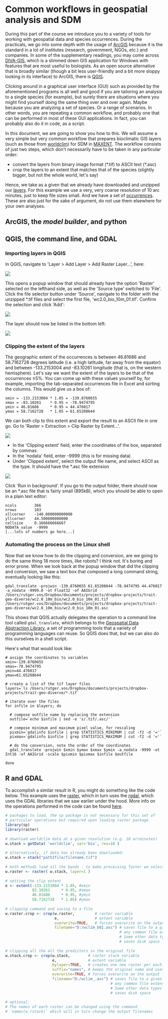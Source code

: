 Common workflows in geospatial analysis and SDM
===============================================

During this part of the course we introduce you to a variety of tools for working with geospatial
data and species occurrences. During the practicals, we go into some depth with the usage of 
[ArcGIS](https://www.arcgis.com/index.html) because it is the standard in a lot of institutes 
(research, government, NGOs, etc.) and companies. In some of the supplementary readings, you
may come across [DIVA-GIS](http://www.diva-gis.org/), which is a slimmed down GIS application
for Windows with features that are most useful to biologists. As an open source alternative that
is broadly similar (though a bit less user-friendly and a bit more sloppy looking in its interface)
to ArcGIS, there is [QGIS](https://www.qgis.org).

Clicking around in a graphical user interface (GUI) such as provided by the aforementioned programs
is all well and good if you are tailoring an analysis to a single species (for example), but
surely there are situations where you might find yourself doing the same thing over and over 
again. Maybe because you are analyzing a set of species. Or a range of scenarios. In other words,
you are repeating a common workflow, and probably one that can be performed in most of these
GUI applications. In fact, you can probably also do it in code, as a script.

In this document, we are going to show you how to this. We will assume a very simple but very
common workflow that prepares bioclimatic GIS layers (such as those from
[worldclim](http://www.worldclim.org/bioclim)) for SDM in
[MAXENT](https://biodiversityinformatics.amnh.org/open_source/maxent/). The workflow consists of
just two steps, which don't necessarily have to be taken in any particular order:

- convert the layers from binary image format (\*.tif) to ASCII text (\*.asc)
- crop the layers to an extent that matches that of the species (slightly bigger, but not the
  whole world, let's say)
  
Hence, we take as a given that we already have downloaded and unzipped our  [layers](http://biogeo.ucdavis.edu/data/worldclim/v2.0/tif/base/wc2.0_10m_bio.zip). For this example
we use a very, very coarse resolution of 10 arc minutes, just to keep file sizes small. And we have
a set of [occurrences](occurrences.csv). These are also just for the sake of argument, do not use
them elsewhere for your own analyses.

ArcGIS, the _model builder_, and python
---------------------------------------


QGIS, the command line, and GDAL
--------------------------------

### Importing layers in QGIS

In QGIS, navigate to 'Layer > Add Layer > Add Raster Layer...', here:

![](qgis-import.png)

This opens a popup window that should already have the option 'Raster' selected on the lefthand side, 
as well as the 'Source type' switched to 'File'. Click the file selector button under 'Source', 
navigate to the folder with the unzipped \*.tif files and select the first file, 'wc2.0_bio_10m_01.tif'. 
Confirm the selection and click 'Add':

![](qgis-source.png)

The layer should now be listed in the bottom left:

![](qgis-layers.png)

### Clipping the extent of the layers

The geographic extent of the occurrences is between 46.81686 and 58.7162728 degrees latitude (i.e.
a high latitude, far away from the equator) and between -133.2153004 and -83.10261 longitude (that is,
on the western hemisphere). Let's say we want the extent of the layers to be that of the occurrences 
±5%. You can come up with these values yourself by, for example, importing the tab-separated 
occurrences file in Excel and sorting the columns. This would give us a box of:

```
xmin = -133.2153004 * 1.05 = -139.8760655
xmax = -83.10261    * 0.95 = -78.9474795
ymin = 46.81686     * 0.95 = 44.476017
ymax = 58.7162728   * 1.05 = 61.65208644
```

We can both clip to this extent and export the result to an ASCII file in one go. Go to
'Raster > Extraction > Clip Raster by Extent...'. 

![](qgis-clip-menu.png)

- In the 'Clipping extent' field, enter the coordinates of the box, separated by commas. 
- In the 'nodata' field, enter -9999 (this is for missing data)
- Under 'Clipped extent', select the output file name, and select ASCII as the type. It should have
  the \*.asc file extension
  
![](qgis-clip-popup.png)
  
Click 'Run in background'. If you go to the output folder, there should now be an \*.asc file that
is fairly small (895kB), which you should be able to open in a plain text editor:

```
ncols        366
nrows        103
xllcorner    -140.000000000000
yllcorner    44.500000000000
cellsize     0.166666666667
NODATA_value  -9999
[...lots of numbers go here...]
```

### Automating the process on the Linux shell

Now that we know how to do the clipping and conversion, are we going to do the same thing 18 more times, like robots? I 
think not. It's boring and error prone. When we look back at the popup window that did the 
clipping and conversion, we saw a text box that composed a long command string, eventually looking like this:

```
gdal_translate -projwin -139.8760655 61.65208644 -78.9474795 44.476017 -a_nodata -9999.0 -ot Float32 -of AAIGrid
/Users/rutger.vos/Dropbox/documents/projects/dropbox-projects/trait-geo-diverse/wc2.0_10m_bio/wc2.0_bio_10m_01.tif
/Users/rutger.vos/Dropbox/documents/projects/dropbox-projects/trait-geo-diverse/wc2.0_10m_bio/wc2.0_bio_10m_01.asc
```

This shows that QGIS actually delegates the operation to a command line tool called `gdal_translate`, which belongs
to the [Geospatial Data Abstraction Library](https://www.gdal.org/), a set of programming tools that a variety
of programming languages can reuse. So QGIS does that, but we can also do this ourselves in a shell script.

Here's what that would look like:

```shell
# assign the coordinates to variables
xmin=-139.8760655
xmax=-78.9474795
ymin=44.476017
ymax=61.65208644

# create a list of the tif layer files
layers=`ls /Users/rutger.vos/Dropbox/documents/projects/dropbox-projects/trait-geo-diverse/*.tif`

# iterate over the files
for infile in $layers; do

  # compose outfile name by replacing the extension
  outfile=`echo $infile | sed -e 's/.tif/.asc/'`
  
  # compose minimum and maximum pixel value, for rescaling
  pixmin=`gdalinfo $infile | grep STATISTICS_MINIMUM | cut -f2 -d '='`
  pixmax=`gdalinfo $infile | grep STATISTICS_MAXIMUM | cut -f2 -d '='`
  
  # do the conversion, note the order of the coordinates
  gdal_translate -projwin $xmin $ymax $xmax $ymin -a_nodata -9999 -ot Int16 -of AAIGrid -scale $pixmin $pixmax $infile $outfile

done
```

R and GDAL
----------

To accomplish a similar result in R, you might do something like the code below.
This example uses the [raster](https://cran.r-project.org/web/packages/raster/index.html),
which in turn uses the [rgdal](https://cran.r-project.org/web/packages/rgdal/index.html),
which uses the GDAL libraries that we saw earlier under the hood. More info on the
operations performed in the code can be found [here](https://geoscripting-wur.github.io/IntroToRaster/).

```r
# packages to load. the sp package is not necessary for this set of 
# particular operations but required upon loading raster package
library(sp)
library(raster)
 
# download worldclim data at a given resolution (e.g. 10 arcminutes)
w.stack = getData( 'worldclim', var='bio', res=10 )
 
# alternatively, if data has already been downloaded:
w.stack = stack("path2file/filename.tif")
 
# both methods load all the bands - to make processing faster we select only one
w.raster <- raster( w.stack, layer=1 )
 
# setting the clip extent
e <- extent(-133.2153004 * 1.05, #xmin
            83.10261     * 0.95, #xmax
            46.81686     * 0.95, #ymin
            58.7162728   * 1.05) #ymax
 
# clipping command and saving to a file
w.raster.crop <- crop(w.raster,         # raster variable
                      e,                # extent variable
                      overwrite=TRUE,   # forces overwrite on the output files
                      filename="D:/wclim_b01.asc") # saves file to a given path - 
                                                   # any common file extensions can be used here. 
                                                   # Some other data types allow compression that 
                                                   # saves disk space
 
# clipping all the all the predictors in the original file
w.stack.crop <- crop(w.stack,        # raster stack variable
                     e,              # extent variable
                     bylayer=TRUE,   # creates one new raster per each layer in the stack
                     suffix="names", # keeps the original name and uses it for the name of each saved file
                     overwrite=TRUE, # forces overwrite on the output files
                     filename="D:/wclim_.asc") # saves file to a given path - 
                                               # any common file extensions can be used here. 
                                               # Some other data types allow compression that 
                                               # saves disk space
 
# optional:
# The names of each raster can be changed using the command 
# `names(w.rstack)` which will in turn change the output filenames

```
